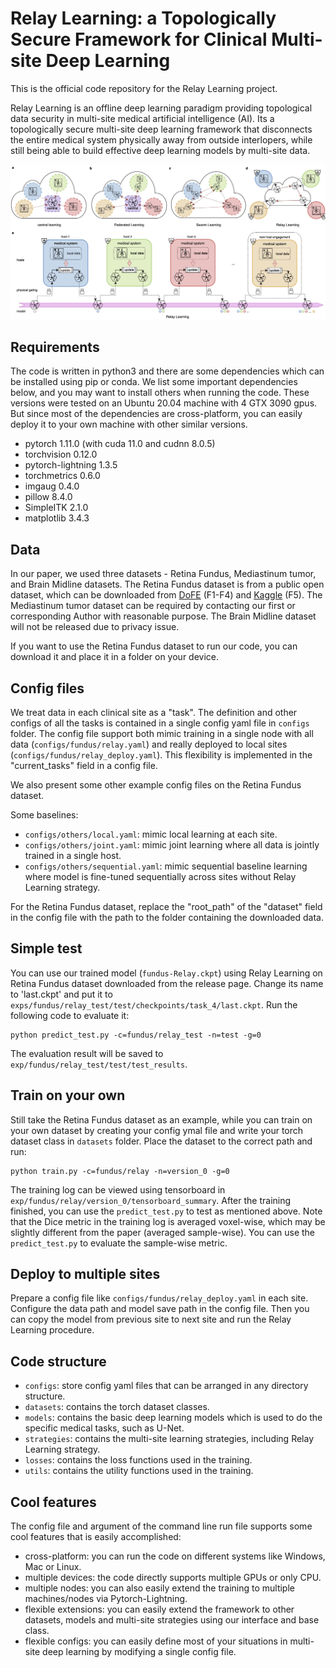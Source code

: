 # Relay Learning: a Topologically Secure Framework for Clinical Multi-site Deep Learning

This is the official code repository for the Relay Learning project.

Relay Learning is an offline deep learning paradigm providing topological data security
in multi-site medical artificial intelligence (AI).
Its a topologically secure multi-site deep learning framework that disconnects the entire medical system physically
away from outside interlopers, while still being able to build effective deep learning models by multi-site data.

![](pics/fig-overview.jpg)

## Requirements

The code is written in python3 and there are some dependencies which can be installed using pip or conda.
We list some important dependencies below, and you may want to install others when running the code.
These versions were tested on an Ubuntu 20.04 machine with 4 GTX 3090 gpus.
But since most of the dependencies are cross-platform,
you can easily deploy it to your own machine with other similar versions.

* pytorch 1.11.0 (with cuda 11.0 and cudnn 8.0.5)
* torchvision 0.12.0
* pytorch-lightning 1.3.5
* torchmetrics 0.6.0
* imgaug 0.4.0
* pillow 8.4.0
* SimpleITK 2.1.0
* matplotlib 3.4.3

## Data

In our paper, we used three datasets - Retina Fundus, Mediastinum tumor, and Brain Midline datasets.
The Retina Fundus dataset is from a public open dataset, which can be downloaded from
[DoFE](https://github.com/emma-sjwang/Dofe) (F1-F4)
and [Kaggle](https://www.kaggle.com/datasets/sshikamaru/glaucoma-detection) (F5).
The Mediastinum tumor dataset can be required by contacting our first or corresponding Author with reasonable purpose.
The Brain Midline dataset will not be released due to privacy issue.

If you want to use the Retina Fundus dataset to run our code, you can download it and place it in a folder on your
device.

## Config files

We treat data in each clinical site as a "task".
The definition and other configs of all the tasks is contained in a single config yaml file in `configs` folder.
The config file support both mimic training in a single node with all data (`configs/fundus/relay.yaml`)
and really deployed to local sites (`configs/fundus/relay_deploy.yaml`).
This flexibility is implemented in the "current_tasks" field in a config file.

We also present some other example config files on the Retina Fundus dataset.

Some baselines:

* `configs/others/local.yaml`: mimic local learning at each site.
* `configs/others/joint.yaml`: mimic joint learning where all data is jointly trained in a single host.
* `configs/others/sequential.yaml`: mimic sequential baseline learning where model is fine-tuned sequentially
  across sites without Relay Learning strategy.

For the Retina Fundus dataset, replace the "root_path" of the "dataset" field in the config file
with the path to the folder containing the downloaded data.

## Simple test

You can use our trained model (`fundus-Relay.ckpt`) using Relay Learning on Retina Fundus dataset downloaded from the
release page.
Change its name to 'last.ckpt' and put it to `exps/fundus/relay_test/test/checkpoints/task_4/last.ckpt`.
Run the following code to evaluate it:

```
python predict_test.py -c=fundus/relay_test -n=test -g=0
```

The evaluation result will be saved to `exp/fundus/relay_test/test/test_results`.

## Train on your own

Still take the Retina Fundus dataset as an example,
while you can train on your own dataset by creating your config ymal file
and write your torch dataset class in `datasets` folder.
Place the dataset to the correct path and run:

```
python train.py -c=fundus/relay -n=version_0 -g=0
```

The training log can be viewed using tensorboard in `exp/fundus/relay/version_0/tensorboard_summary`.
After the training finished, you can use the `predict_test.py` to test as mentioned above.
Note that the Dice metric in the training log is averaged voxel-wise,
which may be slightly different from the paper (averaged sample-wise).
You can use the `predict_test.py` to evaluate the sample-wise metric.

## Deploy to multiple sites

Prepare a config file like `configs/fundus/relay_deploy.yaml` in each site.
Configure the data path and model save path in the config file.
Then you can copy the model from previous site to next site and run the Relay Learning procedure.

## Code structure

* `configs`: store config yaml files that can be arranged in any directory structure.
* `datasets`: contains the torch dataset classes.
* `models`: contains the basic deep learning models which is used to do the specific medical tasks, such as U-Net.
* `strategies`: contains the multi-site learning strategies, including Relay Learning strategy.
* `losses`: contains the loss functions used in the training.
* `utils`: contains the utility functions used in the training.

## Cool features

The config file and argument of the command line run file supports some cool features that is easily accomplished:

* cross-platform: you can run the code on different systems like Windows, Mac or Linux.
* multiple devices: the code directly supports multiple GPUs or only CPU.
* multiple nodes: you can also easily extend the training to multiple machines/nodes via Pytorch-Lightning.
* flexible extensions: you can easily extend the framework to other datasets, models and multi-site strategies using our
  interface and base class.
* flexible configs: you can easily define most of your situations in multi-site deep learning by modifying a single
  config file.
